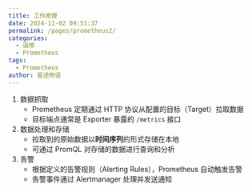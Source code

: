 ```yaml
---
title: 工作原理
date: 2024-11-02 09:51:37
permalink: /pages/prometheus2/
categories:
  - 运维
  - Prometheus
tags:
  - Prometheus
author: 星途物语
---
```

1. 数据抓取
   - Prometheus 定期通过 HTTP 协议从配置的目标（Target）拉取数据
   - 目标端点通常是 Exporter 暴露的 `/metrics` 接口
2. 数据处理和存储
   - 拉取到的原始数据以**时间序列**的形式存储在本地
   - 可通过 PromQL 对存储的数据进行查询和分析
3. 告警
   - 根据定义的告警规则（Alerting Rules），Prometheus 自动触发告警
   - 告警事件通过 Alertmanager 处理并发送通知
